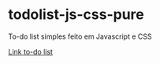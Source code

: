 # todolist-js-css-pure

To-do list simples feito em Javascript e CSS

<a href="https://gugapinheiro.github.io/todolist-js-css-pure" target="_blank">Link to-do list</a>